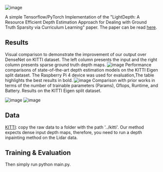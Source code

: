 ![image](https://github.com/fatemehkarimii/LightDepth/assets/49230804/df7db4d2-11d1-4454-878d-54ecb1bb6de4) 

A simple Tensorflow/PyTorch Implementation of the "LightDepth: A Resource Efficient Depth Estimation Approach for Dealing with Ground Truth Sparsity via Curriculum Learning" paper. The paper can be read [here](https://arxiv.org/abs/2211.08608).
## Results
Visual comparison to demonstrate the improvement of our output over DenseNet on KITTI dataset. The left column presents the input and the right column presents sparse ground truth depth maps.
![image](https://github.com/fatemehkarimii/LightDepth/assets/49230804/37e2ad99-da7d-4615-ad97-5968b4048396)
Performance comparisons of state-of-the-art depth estimation models on the KITTI Eigen split dataset. The Raspberry Pi 4 device was used for evaluation,The table highlights the best results in bold.
![image](https://github.com/fatemehkarimii/LightDepth/assets/49230804/5c6e06de-1dcc-4d40-a549-5351722619ea)
Comparison with prior works in terms of the number of trainable parameters (Params), Gflops, Runtime, and Battery. Results on the KITTI Eigen split dataset.

![image](https://github.com/fatemehkarimii/LightDepth/assets/49230804/7cac114a-26e3-4661-ac7b-a7889099595f)
![image](https://github.com/fatemehkarimii/LightDepth/assets/49230804/3c9b449f-347a-4b6e-ba03-fa2bc6eb05d9)


## Data
[KITTI](https://www.cvlibs.net/datasets/kitti/): copy the raw data to a folder with the path '../kitti'. Our method expects dense input depth maps, therefore, you need to run a depth inpainting method on the Lidar data. 
## Training & Evaluation
Then simply run python main.py.

